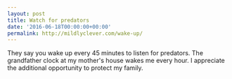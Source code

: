 ```yaml
---
layout: post
title: Watch for predators
date: '2016-06-18T00:00:00+00:00'
permalink: http://mildlyclever.com/wake-up/
---
```

They say you wake up every 45 minutes to listen for predators. The grandfather clock at my mother's house wakes me every hour. I appreciate the additional opportunity to protect my family.
